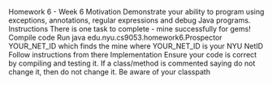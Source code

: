 
Homework 6 - Week 6
Motivation
Demonstrate your ability to program using exceptions, annotations, regular expressions and debug Java programs.
Instructions
There is one task to complete - mine successfully for gems!
Compile code
Run java edu.nyu.cs9053.homework6.Prospector YOUR_NET_ID which finds the mine
where YOUR_NET_ID is your NYU NetID
Follow instructions from there
Implementation
Ensure your code is correct by compiling and testing it.
If a class/method is commented saying do not change it, then do not change it.
Be aware of your classpath
